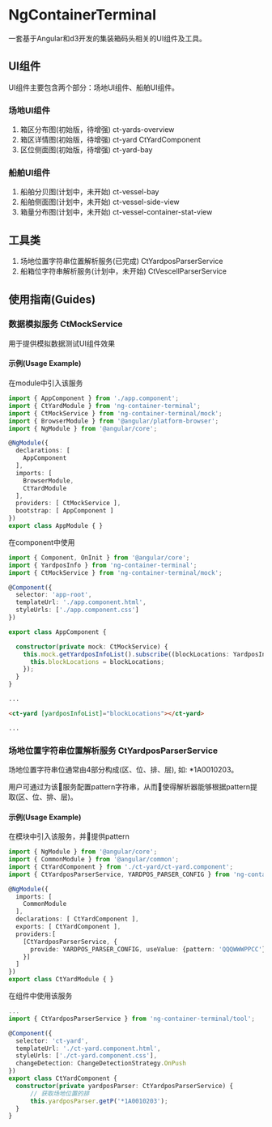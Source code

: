 # NgContainerTerminal

一套基于Angular和d3开发的集装箱码头相关的UI组件及工具。

## UI组件

UI组件主要包含两个部分：场地UI组件、船舶UI组件。

### 场地UI组件

1. 箱区分布图(初始版，待增强) ct-yards-overview
2. 箱区详情图(初始版，待增强) ct-yard CtYardComponent
3. 区位侧面图(初始版，待增强) ct-yard-bay


### 船舶UI组件

1. 船舶分贝图(计划中，未开始) ct-vessel-bay
2. 船舶侧面图(计划中，未开始) ct-vessel-side-view
3. 箱量分布图(计划中，未开始) ct-vessel-container-stat-view


## 工具类

1. 场地位置字符串位置解析服务(已完成) CtYardposParserService
2. 船箱位字符串解析服务(计划中，未开始) CtVescellParserService



## 使用指南(Guides)

### 数据模拟服务 CtMockService

用于提供模拟数据测试UI组件效果

#### 示例(Usage Example)

在module中引入该服务

~~~typescript
import { AppComponent } from './app.component';
import { CtYardModule } from 'ng-container-terminal';
import { CtMockService } from 'ng-container-terminal/mock';
import { BrowserModule } from '@angular/platform-browser';
import { NgModule } from '@angular/core';

@NgModule({
  declarations: [
    AppComponent
  ],
  imports: [
    BrowserModule,
    CtYardModule
  ],
  providers: [ CtMockService ],
  bootstrap: [ AppComponent ]
})
export class AppModule { }
~~~

在component中使用

~~~typescript
import { Component, OnInit } from '@angular/core';
import { YardposInfo } from 'ng-container-terminal';
import { CtMockService } from 'ng-container-terminal/mock';

@Component({
  selector: 'app-root',
  templateUrl: './app.component.html',
  styleUrls: ['./app.component.css']
})

export class AppComponent {

  constructor(private mock: CtMockService) {
    this.mock.getYardposInfoList().subscribe((blockLocations: YardposInfo[]) => {
      this.blockLocations = blockLocations;
    });
  }
}
~~~

~~~html
...

<ct-yard [yardposInfoList]="blockLocations"></ct-yard>

...
~~~





### 场地位置字符串位置解析服务 CtYardposParserService

场地位置字符串位通常由4部分构成(区、位、排、层), 如: *1A0010203。

用户可通过为该服务配置pattern字符串，从而使得解析器能够根据pattern提取(区、位、排、层)。



#### 示例(Usage Example)

在模块中引入该服务，并提供pattern

~~~typescript
import { NgModule } from '@angular/core';
import { CommonModule } from '@angular/common';
import { CtYardComponent } from './ct-yard/ct-yard.component';
import { CtYardposParserService, YARDPOS_PARSER_CONFIG } from 'ng-container-terminal/tool';

@NgModule({
  imports: [
    CommonModule
  ],
  declarations: [ CtYardComponent ],
  exports: [ CtYardComponent ],
  providers:[
    [CtYardposParserService, {
      provide: YARDPOS_PARSER_CONFIG, useValue: {pattern: 'QQQWWWPPCC'}
    }]
  ]
})
export class CtYardModule { }
~~~


在组件中使用该服务

~~~typescript
...
import { CtYardposParserService } from 'ng-container-terminal/tool';

@Component({
  selector: 'ct-yard',
  templateUrl: './ct-yard.component.html',
  styleUrls: ['./ct-yard.component.css'],
  changeDetection: ChangeDetectionStrategy.OnPush
})
export class CtYardComponent {
  constructor(private yardposParser: CtYardposParserService) {
      // 获取场地位置的排
      this.yardposParser.getP('*1A0010203');
  }
}
~~~